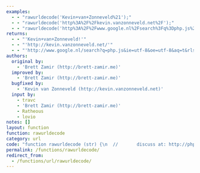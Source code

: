 ```yaml
---
examples:
  - - "rawurldecode('Kevin+van+Zonneveld%21');"
  - - "rawurldecode('http%3A%2F%2Fkevin.vanzonneveld.net%2F');"
  - - "rawurldecode('http%3A%2F%2Fwww.google.nl%2Fsearch%3Fq%3Dphp.js%26ie%3Dutf-8%26oe%3Dutf-8%26aq%3Dt%26rls%3Dcom.ubuntu%3Aen-US%3Aunofficial%26client%3Dfirefox-a');"
returns:
  - - "'Kevin+van+Zonneveld!'"
  - - "'http://kevin.vanzonneveld.net/'"
  - - "'http://www.google.nl/search?q=php.js&ie=utf-8&oe=utf-8&aq=t&rls=com.ubuntu:en-US:unofficial&client=firefox-a'"
authors:
  original by:
    - 'Brett Zamir (http://brett-zamir.me)'
  improved by:
    - 'Brett Zamir (http://brett-zamir.me)'
  bugfixed by:
    - 'Kevin van Zonneveld (http://kevin.vanzonneveld.net)'
  input by:
    - travc
    - 'Brett Zamir (http://brett-zamir.me)'
    - Ratheous
    - lovio
notes: []
layout: function
function: rawurldecode
category: url
code: "function rawurldecode (str) {\n  //       discuss at: http://phpjs.org/functions/rawurldecode/\n  //      original by: Brett Zamir (http://brett-zamir.me)\n  //         input by: travc\n  //         input by: Brett Zamir (http://brett-zamir.me)\n  //         input by: Ratheous\n  //         input by: lovio\n  //      bugfixed by: Kevin van Zonneveld (http://kevin.vanzonneveld.net)\n  // reimplemented by: Brett Zamir (http://brett-zamir.me)\n  //      improved by: Brett Zamir (http://brett-zamir.me)\n  //             note: Please be aware that this function expects to decode from UTF-8 encoded strings, as found on\n  //             note: pages served as UTF-8\n  //        example 1: rawurldecode('Kevin+van+Zonneveld%21');\n  //        returns 1: 'Kevin+van+Zonneveld!'\n  //        example 2: rawurldecode('http%3A%2F%2Fkevin.vanzonneveld.net%2F');\n  //        returns 2: 'http://kevin.vanzonneveld.net/'\n  //        example 3: rawurldecode('http%3A%2F%2Fwww.google.nl%2Fsearch%3Fq%3Dphp.js%26ie%3Dutf-8%26oe%3Dutf-8%26aq%3Dt%26rls%3Dcom.ubuntu%3Aen-US%3Aunofficial%26client%3Dfirefox-a');\n  //        returns 3: 'http://www.google.nl/search?q=php.js&ie=utf-8&oe=utf-8&aq=t&rls=com.ubuntu:en-US:unofficial&client=firefox-a'\n\n  return decodeURIComponent((str + '')\n    .replace(/%(?![\\da-f]{2})/gi, function () {\n      // PHP tolerates poorly formed escape sequences\n      return '%25'\n    }))\n}\n"
permalink: /functions/rawurldecode/
redirect_from:
  - /functions/url/rawurldecode/
---
```


<!-- WARNING! This file is auto generated by `npm run web:inject`, do not edit by hand -->
